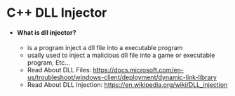 # C++ DLL Injector

* #### What is dll injector?
  * is a program inject a dll file into a executable program
  * usally used to inject a malicious dll file into a game or executable program, Etc...
  * Read About DLL Files: https://docs.microsoft.com/en-us/troubleshoot/windows-client/deployment/dynamic-link-library
  * Read About DLL Injection: https://en.wikipedia.org/wiki/DLL_injection

